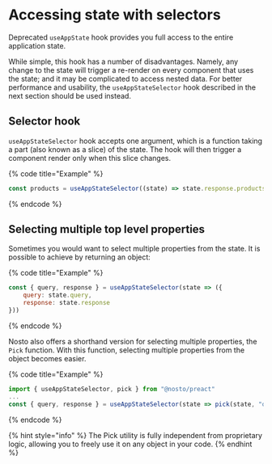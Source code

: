 # Accessing state with selectors

Deprecated `useAppState` hook provides you full access to the entire application state.

While simple, this hook has a number of disadvantages. Namely, any change to the state will trigger a re-render on every component that uses the state; and it may be complicated to access nested data. For better performance and usability, the `useAppStateSelector` hook described in the next section should be used instead.

## Selector hook

`useAppStateSelector` hook accepts one argument, which is a function taking a part (also known as a slice) of the state. The hook will then trigger a component render only when this slice changes.

{% code title="Example" %}
```jsx
const products = useAppStateSelector((state) => state.response.products)
```
{% endcode %}

## Selecting multiple top level properties

Sometimes you would want to select multiple properties from the state. It is possible to achieve by returning an object:

{% code title="Example" %}
```jsx
const { query, response } = useAppStateSelector(state => ({
    query: state.query,
    response: state.response
}))
```
{% endcode %}

Nosto also offers a shorthand version for selecting multiple properties, the `Pick` function. With this function, selecting multiple properties from the object becomes easier.

{% code title="Example" %}
```jsx
import { useAppStateSelector, pick } from "@nosto/preact"
...
const { query, response } = useAppStateSelector(state => pick(state, "query", "response"))
```
{% endcode %}

{% hint style="info" %}
The Pick utility is fully independent from proprietary logic, allowing you to freely use it on any object in your code.
{% endhint %}
